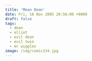 ```yaml
---
title: 'Mean Dean'
date: Fri, 18 Nov 2005 20:56:00 +0000
draft: false
tags:
  - dean
  - elliot
  - evil dean
  - evil twin
  - mr wiggles
image: /img/comic134.jpg
---
```


